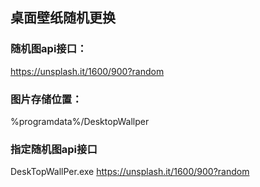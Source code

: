 ## 桌面壁纸随机更换
### 随机图api接口：
https://unsplash.it/1600/900?random
### 图片存储位置：
%programdata%/DesktopWallper
### 指定随机图api接口
DeskTopWallPer.exe https://unsplash.it/1600/900?random